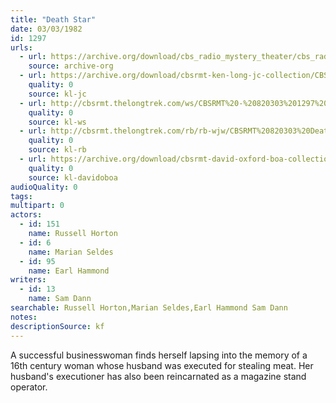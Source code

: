 ```yaml
---
title: "Death Star"
date: 03/03/1982
id: 1297
urls: 
  - url: https://archive.org/download/cbs_radio_mystery_theater/cbs_radio_mystery_theater-1251-1300.zip/cbs_radio_mystery_theater-1251-1300%2Fcbsrmt_1297_death_star.mp3
    source: archive-org
  - url: https://archive.org/download/cbsrmt-ken-long-jc-collection/CBSRMT - 820303 1297 Death Star vbr fb_jc.mp3
    quality: 0
    source: kl-jc
  - url: http://cbsrmt.thelongtrek.com/ws/CBSRMT%20-%20820303%201297%20Death%20Star_ws.mp3
    quality: 0
    source: kl-ws
  - url: http://cbsrmt.thelongtrek.com/rb/rb-wjw/CBSRMT%20820303%20Death%20Star_wjw.mp3
    quality: 0
    source: kl-rb
  - url: https://archive.org/download/cbsrmt-david-oxford-boa-collection/CBSRMT-820303-1297-Death-Star-(64-44)-[2007]-{BoA}.mp3
    quality: 0
    source: kl-davidoboa
audioQuality: 0
tags: 
multipart: 0
actors:  
  - id: 151
    name: Russell Horton  
  - id: 6
    name: Marian Seldes  
  - id: 95
    name: Earl Hammond
writers:  
  - id: 13
    name: Sam Dann
searchable: Russell Horton,Marian Seldes,Earl Hammond Sam Dann
notes: 
descriptionSource: kf
---
```

A successful businesswoman finds herself lapsing into the memory of a 16th century woman whose husband was executed for stealing meat. Her husband's executioner has also been reincarnated as a magazine stand operator.